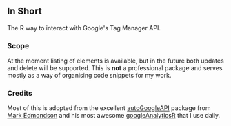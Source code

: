 ## In Short
The R way to interact with Google's Tag Manager API.

### Scope
At the moment listing of elements is available, but in the future both updates
 and delete will be supported. This is **not** a professional package and serves mostly as a way of organising code snippets for my work.

### Credits
Most of this is adopted from the excellent [autoGoogleAPI](https://github.com/MarkEdmondson1234/autoGoogleAPI) package from [Mark Edmondson](r@sunholo.com) and his most awesome [googleAnalyticsR](http://code.markedmondson.me/googleAnalyticsR) that I use daily.

